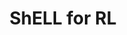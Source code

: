 ---
title: "ShELL for RL"
author_profile: false
collection: projects
permalink: /projects/ShELL
excerpt: 'Shared Experience for lifelong learning'
---